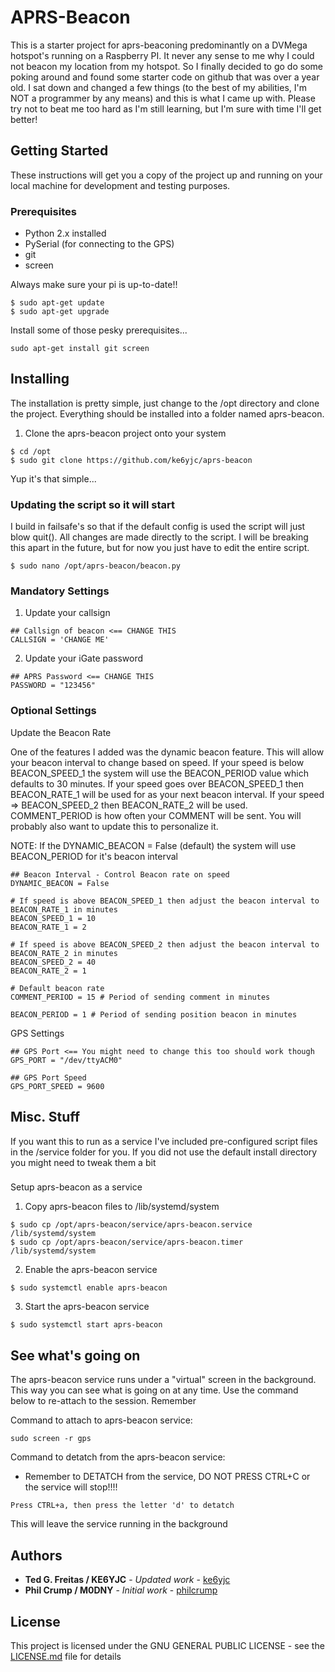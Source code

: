 # APRS-Beacon

This is a starter project for aprs-beaconing predominantly on a DVMega hotspot's running on a Raspberry PI. It never any sense to me why I could not beacon my location from my hotspot. So I finally decided to go do some poking around and found some starter code on github that was over a year old. I sat down and changed a few things (to the best of my abilities, I'm NOT a programmer by any means) and this is what I came up with. Please try not to beat me too hard as I'm still learning, but I'm sure with time I'll get better!

## Getting Started

These instructions will get you a copy of the project up and running on your local machine for development and testing purposes.

### Prerequisites

* Python 2.x installed
* PySerial (for connecting to the GPS)
* git
* screen

Always make sure your pi is up-to-date!!

```
$ sudo apt-get update
$ sudo apt-get upgrade
```

Install some of those pesky prerequisites...

```
sudo apt-get install git screen
```

## Installing

The installation is pretty simple, just change to the /opt directory and clone the project. Everything should be installed into a folder named aprs-beacon.

1. Clone the aprs-beacon project onto your system

```
$ cd /opt
$ sudo git clone https://github.com/ke6yjc/aprs-beacon
```

Yup it's that simple...

### Updating the script so it will start

I build in failsafe's so that if the default config is used the script will just blow quit(). All changes are made directly to the script. I will be breaking this apart in the future, but for now you just have to edit the entire script.

```
$ sudo nano /opt/aprs-beacon/beacon.py
```

### Mandatory Settings

1. Update your callsign

```
## Callsign of beacon <== CHANGE THIS
CALLSIGN = 'CHANGE ME'
```

2. Update your iGate password

```
## APRS Password <== CHANGE THIS
PASSWORD = "123456"
```

### Optional Settings

Update the Beacon Rate

One of the features I added was the dynamic beacon feature. This will allow your beacon interval to change based on speed. If your speed is below BEACON_SPEED_1 the system will use the BEACON_PERIOD value which defaults to 30 minutes. If your speed goes over BEACON_SPEED_1 then BEACON_RATE_1 will be used for as your next beacon interval. If your speed => BEACON_SPEED_2 then BEACON_RATE_2 will be used. COMMENT_PERIOD is how often your COMMENT will be sent. You will probably also want to update this to personalize it.

NOTE: If the DYNAMIC_BEACON = False (default) the system will use BEACON_PERIOD for it's beacon interval

```
## Beacon Interval - Control Beacon rate on speed
DYNAMIC_BEACON = False

# If speed is above BEACON_SPEED_1 then adjust the beacon interval to BEACON_RATE_1 in minutes
BEACON_SPEED_1 = 10
BEACON_RATE_1 = 2

# If speed is above BEACON_SPEED_2 then adjust the beacon interval to BEACON_RATE_2 in minutes
BEACON_SPEED_2 = 40
BEACON_RATE_2 = 1

# Default beacon rate
COMMENT_PERIOD = 15 # Period of sending comment in minutes

BEACON_PERIOD = 1 # Period of sending position beacon in minutes
```

GPS Settings

```
## GPS Port <== You might need to change this too should work though
GPS_PORT = "/dev/ttyACM0"

## GPS Port Speed
GPS_PORT_SPEED = 9600
```

## Misc. Stuff

If you want this to run as a service I've included pre-configured script files in the /service folder for you. If you did not use the default install directory you might need to tweak them a bit

###

Setup aprs-beacon as a service

1. Copy aprs-beacon files to /lib/systemd/system

```
$ sudo cp /opt/aprs-beacon/service/aprs-beacon.service /lib/systemd/system
$ sudo cp /opt/aprs-beacon/service/aprs-beacon.timer /lib/systemd/system
```

2. Enable the aprs-beacon service

```
$ sudo systemctl enable aprs-beacon
```

3. Start the aprs-beacon service
```
$ sudo systemctl start aprs-beacon
```

## See what's going on

The aprs-beacon service runs under a "virtual" screen in the background. This way you can see what is going on at any time. Use the command below to re-attach to the session. Remember 

Command to attach to aprs-beacon service: 

```
sudo screen -r gps
```

Command to detatch from the aprs-beacon service:

* Remember to DETATCH from the service, DO NOT PRESS CTRL+C or the service will stop!!!!

```
Press CTRL+a, then press the letter 'd' to detatch
```

This will leave the service running in the background

## Authors

* **Ted G. Freitas / KE6YJC** - *Updated work* - [ke6yjc](https://github.com/ke6yjc)
* **Phil Crump / M0DNY** - *Initial work* - [philcrump](https://github.com/philcrump)


## License

This project is licensed under the GNU GENERAL PUBLIC LICENSE - see the [LICENSE.md](LICENSE.md) file for details
